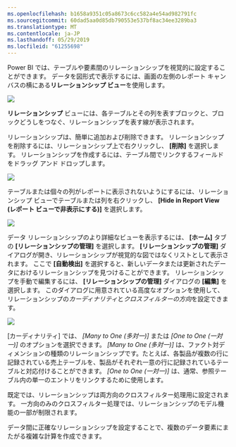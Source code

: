 ```yaml
---
ms.openlocfilehash: b1658a9351c05a8673c6cc582a4e54ad982791fc
ms.sourcegitcommit: 60dad5aa0d85db790553e537bf8ac34ee3289ba3
ms.translationtype: MT
ms.contentlocale: ja-JP
ms.lasthandoff: 05/29/2019
ms.locfileid: "61255698"
---
```

Power BI では、テーブルや要素間のリレーションシップを視覚的に設定することができます。 データを図形式で表示するには、画面の左側のレポート キャンバスの横にある**リレーションシップ ビュー**を使用します。

![](media/2-2-manage-data-relationships/2-2_1.png)

**リレーションシップ** ビューには、各テーブルとその列を表すブロックと、ブロックどうしをつなぐ、リレーションシップを表す線が表示されます。

リレーションシップは、簡単に追加および削除できます。 リレーションシップを削除するには、リレーションシップ上で右クリックし、 **[削除]** を選択します。 リレーションシップを作成するには、テーブル間でリンクするフィールドをドラッグ アンド ドロップします。

![](media/2-2-manage-data-relationships/2-2_2.png)

テーブルまたは個々の列がレポートに表示されないようにするには、リレーションシップ ビューでテーブルまたは列を右クリックし、 **[Hide in Report View (レポート ビューで非表示にする)]** を選択します。

![](media/2-2-manage-data-relationships/2-2_3.png)

データ リレーションシップのより詳細なビューを表示するには、 **[ホーム]** タブの **[リレーションシップの管理]** を選択します。 **[リレーションシップの管理]** ダイアログが開き、リレーションシップが視覚的な図ではなくリストとして表示されます。 ここで **[自動検出]** を選択すると、新しいデータまたは更新されたデータにおけるリレーションシップを見つけることができます。 リレーションシップを手動で編集するには、 **[リレーションシップの管理]** ダイアログの **[編集]** を選択します。 このダイアログに用意されている高度なオプションを使用して、リレーションシップの*カーディナリティ*と*クロスフィルターの方向*を設定できます。

![](media/2-2-manage-data-relationships/2-2_4.png)

[カーディナリティ] では、 *[Many to One (多対一)]* または *[One to One (一対一)]* のオプションを選択できます。 *[Many to One (多対一)]* は、ファクト対ディメンションの種類のリレーションシップです。たとえば、各製品が複数の行に記録されている売上テーブルを、製品がそれぞれ一意の行に記録されているテーブルと対応付けることができます。 *[One to One (一対一)]* は、通常、参照テーブル内の単一のエントリをリンクするために使用します。

既定では、リレーションシップは両方向のクロスフィルター処理用に設定されます。 一方向のみのクロスフィルター処理では、リレーションシップのモデル機能の一部が制限されます。

データ間に正確なリレーションシップを設定することで、複数のデータ要素にまたがる複雑な計算を作成できます。

